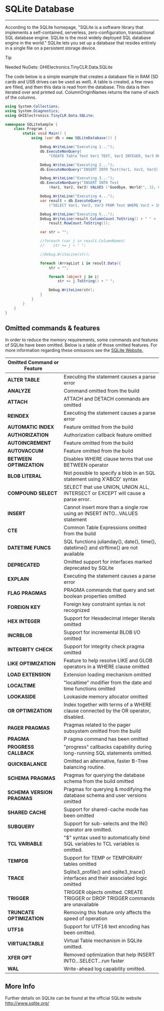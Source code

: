 # SQLite Database
---
According to the SQLite homepage, "SQLite is a software library that implements a self-contained, serverless, zero-configuration, transactional SQL database engine. SQLite is the most widely deployed SQL database engine in the world." SQLite lets you set up a database that resides entirely in a single file on a persistent storage device.

> [!TIP]
> Needed NuGets: GHIElectronics.TinyCLR.Data.SQLite



The code below is a simple example that creates a database file in RAM (SD cards and USB drives can be used as well). A table is created, a few rows are filled, and then this data is read from the database. This data is then iterated over and printed out. ColumnOriginNames returns the name of each of the columns.

```cs
using System.Collections;
using System.Diagnostics;
using GHIElectronics.TinyCLR.Data.SQLite;

namespace SQLiteSample {
    class Program {
        static void Main() {
            using (var db = new SQLiteDatabase()) {

                Debug.WriteLine("Executing 1...");
                db.ExecuteNonQuery(
                    "CREATE Table Test Var1 TEXT, Var2 INTEGER, Var3 DOUBLE);");

                Debug.WriteLine("Executing 2...");
                db.ExecuteNonQuery("INSERT INTO Test(Var1, Var2, Var3) VALUES ('Hello, World!', 25, 3.14);");

                Debug.WriteLine("Executing 3...");
                db.ExecuteNonQuery("INSERT INTO Test
                    (Var1, Var2, Var3) VALUES ('Goodbye, World!', 15, 6.28);");

                Debug.WriteLine("Executing 4...");
                var result = db.ExecuteQuery
                    ("SELECT Var1, Var2, Var3 FROM Test WHERE Var2 > 10;");

                Debug.WriteLine("Executing 5...");
                Debug.WriteLine(result.ColumnCount.ToString() + " " +
                    result.RowCount.ToString());

                var str = "";

                //foreach (var j in result.ColumnNames)
                //    str += j + " ";

                //Debug.WriteLine(str);

                foreach (ArrayList i in result.Data){
                    str = "";

                    foreach (object j in i)
                        str += j.ToString() + " ";

                    Debug.WriteLine(str);
                }
            }
        }
    }
}
``` 

## Omitted commands & features

In order to reduce the memory requirements, some commands and features of SQLite have been omitted. Below is a table of those omitted features.
For more information regarding these omissions see the [SQLite Website.](https://www.sqlite.org/compile.html) 

|Omitted Command or Feature                  |                                                               |             
|----------------------------|---------------------------------------------------------------|
| **ALTER TABLE**            | Executing the statement causes a parse error                  | 
| **ANALYZE**                | Command omitted from the build                                | 
| **ATTACH**                 | ATTACH and DETACH commands are omitted                        | 
| **REINDEX**                | Executing the statement causes a parse error                  | 
| **AUTOMATIC INDEX**        | Feature omitted from the build                                |
| **AUTHORIZATION**          | Authorization callback feature omitted                        |
| **AUTOINCREMENT**          | Feature omitted from the build                                |
| **AUTOVACCUM**             | Feature omitted from the build                                |
| **BETWEEN OPTIMIZATION**   | Disables WHERE clause terms that use BETWEEN operator                   |
| **BLOB LITERAL**           | Not possible to specify a blob in an SQL statement using X'ABCD' syntax |
| **COMPOUND SELECT**        | SELECT that use UNION, UNION ALL, INTERSECT or EXCEPT will cause a parse error. |
| **INSERT**                 | Cannot insert more than a single row using an INSERT INTO...VALUES statement  |
| **CTE**                    | Common Table Expressions omitted from the build  |
| **DATETIME FUNCS**         | SQL functions julianday(), date(), time(), datetime() and strftime() are not available  |
| **DEPRECATED**             | Omitted support for interfaces marked deprecated by SQLite  |
| **EXPLAIN**                | Executing the statement causes a parse error                                |
| **FLAG PRAGMAS**           | PRAGMA commands that query and set boolean properties omitted |
| **FOREIGN KEY**            | Foreign key constraint syntax is not recognized      |
| **HEX INTEGER**            | Support for Hexadecimal integer literals omitted      |
| **INCRBLOB**               | Support for incremental BLOB I/O omitted      |
| **INTEGRITY CHECK**        | Support for integrity check pragma omitted      |
| **LIKE OPTIMIZATION**      | Feature to help resolve LIKE and GLOB operators in a WHERE clause omitted     |
| **LOAD EXTENSION**         | Extension loading mechanism omitted    |
| **LOCALTIME**              | "localtime" modifier from the date and time functions omitted    |
| **LOOKASIDE**              | Lookaside memory allocator omitted   |
| **OR OPTIMIZATION**        | Index together with terms of a WHERE clause connected by the OR operator, disabled.   |
| **PAGER PRAGMAS**          | Pragmas related to the pager subsystem omitted from the build   |
| **PRAGMA**                 | P ragma command has been omitted                                 |
| **PROGRESS CALLBACK**      | "progress" callbacks capability during long-running SQL statements omitted.       |
| **QUICKBALANCE**           | Omitted an alternative, faster B-Tree balancing routine.      |
| **SCHEMA PRAGMAS**         | Pragmas for querying the database schema from the build omitted      |
| **SCHEMA VERSION PRAGMAS** | Pragmas for querying & modifying the database schema and user versions omitted     |
| **SHARED CACHE**           | Support for shared-cache mode has been omitted     |
| **SUBQUERY**               | Support for sub-selects and the IN() operator are omitted.     |
| **TCL VARIABLE**           | "$" syntax used to automatically bind SQL variables to TCL variables is omitted.     |
| **TEMPDB**                 | Support for TEMP or TEMPORARY tables omitted     |
| **TRACE**                  | Sqlite3_profile() and sqlite3_trace() interfaces and their associated logic omitted     |
| **TRIGGER**                | TRIGGER objects omitted. CREATE TRIGGER or DROP TRIGGER commands are unavailable     |
| **TRUNCATE OPTIMIZATION**  | Removing this feature only affects the speed of operation     |
| **UTF16**                  | Support for UTF16 text encoding has been omitted.     |
| **VIRTUALTABLE**           | Virtual Table mechanism in SQLite omitted.     |
| **XFER OPT**               | Removed optimization that help INSERT INTO...SELECT...run faster     |
| **WAL**                    | Write-ahead log capability omitted.      |


## More Info
Further details on SQLite can be found at the official SQLite website http://www.sqlite.org/
